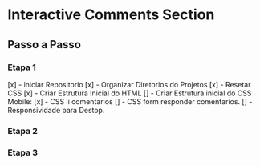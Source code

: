 # Interactive Comments Section


## Passo a Passo

### Etapa 1

[x] - iniciar Repositorio
[x] - Organizar Diretorios do Projetos
[x] - Resetar CSS
[x] - Criar Estrutura Inicial do HTML
[] - Criar Estrutura inicial do CSS Mobile:
    [x] - CSS li comentarios
    [] - CSS form responder comentarios.
[] - Responsividade para Destop.

### Etapa 2

### Etapa 3
